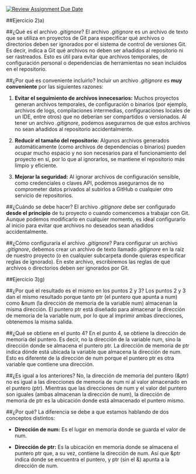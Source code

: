 [![Review Assignment Due Date](https://classroom.github.com/assets/deadline-readme-button-22041afd0340ce965d47ae6ef1cefeee28c7c493a6346c4f15d667ab976d596c.svg)](https://classroom.github.com/a/kl-E8VQf)

##Ejercicio 2)a)

##¿Qué es el archivo _.gitignore_?
El archivo _.gitignore_ es un archivo de texto que se utiliza en proyectos de Git para especificar qué archivos o directorios deben ser ignorados por el sistema de control de versiones Git. Es decir, indica a Git qué archivos no deben ser añadidos al repositorio ni ser rastreados. Esto es útil para evitar que archivos temporales, de configuración personal o dependencias de herramientas no sean incluidos en el repositorio.

##¿Por qué es conveniente incluirlo?
Incluir un archivo _.gitignore_ es **muy conveniente** por las siguientes razones:

1. **Evitar el seguimiento de archivos innecesarios:** Muchos proyectos generan archivos temporales, de configuración o binarios (por ejemplo, archivos de logs, compilaciones intermedias, configuraciones locales de un IDE, entre otros) que no deberían ser compartidos o versionados. Al tener un archivo _.gitignore_, podemos asegurarnos de que estos archivos no sean añadidos al repositorio accidentalmente.

2. **Reducir el tamaño del repositorio:** Algunos archivos generados automáticamente (como archivos de dependencias o binarios) pueden ocupar mucho espacio y no son necesarios para el funcionamiento del proyecto en sí, por lo que al ignorarlos, se mantiene el repositorio más limpio y eficiente.

3. **Mejorar la seguridad:** Al ignorar archivos de configuración sensible, como credenciales o claves API, podemos asegurarnos de no comprometer datos privados al subirlos a GitHub o cualquier otro servicio de repositorios.

##¿Cuándo se debe hacer?
El archivo _.gitignore_ debe ser configurado **desde el principio** de tu proyecto o cuando comencemos a trabajar con Git. Aunque podemos modificarlo en cualquier momento, es ideal configurarlo al inicio para evitar que archivos no deseados sean añadidos accidentalmente.

##¿Cómo configuraría el archivo _.gitignore_?
Para configurar un archivo _.gitignore_, debemos crear un archivo de texto llamado _.gitignore_ en la raíz de nuestro proyecto (o en cualquier subcarpeta donde quieras especificar reglas de ignorado). En este archivo, escribiremos las reglas de qué archivos o directorios deben ser ignorados por Git.



##Ejercicio 3)g)

##¿Por qué el resultado es el mismo en los puntos 2 y 3?
Los puntos 2 y 3 dan el mismo resultado porque tanto ptr (el puntero que apunta a num) como &num (la dirección de memoria de la variable num) almacenan la misma dirección. El puntero ptr está diseñado para almacenar la dirección de memoria de la variable num, por lo que al imprimir ambas direcciones, obtenemos la misma salida.

##¿Qué se obtiene en el punto 4?
En el punto 4, se obtiene la dirección de memoria del puntero. Es decir, no la dirección de la variable num, sino la dirección donde se almacena el puntero ptr. La dirección de memoria de ptr indica dónde está ubicada la variable que almacena la dirección de num. Esto es diferente de la dirección de num porque el puntero ptr es otra variable que contiene una dirección.

##¿Es igual a los anteriores?
No, la dirección de memoria del puntero (&ptr) no es igual a las direcciones de memoria de num ni al valor almacenado en el puntero (ptr). Mientras que las direcciones de num y el valor del puntero son iguales (ambas almacenan la dirección de num), la dirección de memoria de ptr es la ubicación donde está almacenado el puntero mismo.

##¿Por qué?
La diferencia se debe a que estamos hablando de dos conceptos distintos:

- **Dirección de num:** Es el lugar en memoria donde se guarda el valor de num.

- **Dirección de ptr:** Es la ubicación en memoria donde se almacena el puntero ptr que, a su vez, contiene la dirección de num. Así que &ptr indica donde se encuentra el puntero, y ptr (sin el &) apunta a la dirección de num.
